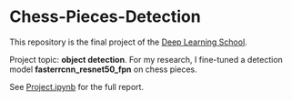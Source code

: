 # Chess-Pieces-Detection

This repository is the final project of the [Deep Learning School](https://vk.com/dlschool_mipt).

Project topic: **object detection**. For my research, I fine-tuned a detection model **fasterrcnn_resnet50_fpn** on chess pieces.

See [Project.ipynb](/source/Project.ipynb) for the full report.